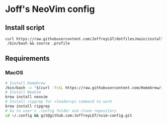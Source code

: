 # Joff's NeoVim config

## Install script

```shell
curl https://raw.githubusercontent.com/JoffreyLGT/dotfiles/main/install_joff_env.sh | /bin/bash && source .profile
```

## Requirements

### MacOS

```Bash
# Install Homebrew
/bin/bash -c "$(curl -fsSL https://raw.githubusercontent.com/Homebrew/install/HEAD/install.sh)"
# Install NeoVim
brew install neovim
# Install ripgrep for <leader>ps command to work
brew install ripgrep
# Go to user's .config folder and clone repository
cd ~/.config && git@github.com:JoffreyLGT/nvim-config.git
```

